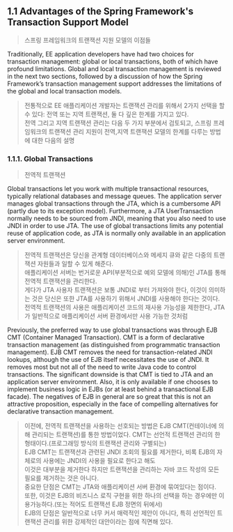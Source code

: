 ## 1.1 Advantages of the Spring Framework's Transaction Support Model

> 스프링 프레임워크의 트랜잭션 지원 모델의 이점들

Traditionally, EE application developers have had two choices for transaction management: global or local transactions, both of which have profound limitations. Global and local transaction management is reviewed in the next two sections, followed by a discussion of how the Spring Framework’s transaction management support addresses the limitations of the global and local transaction models.

> 전통적으로 EE 애플리케이션 개발자는 트랜잭션 관리를 위해서 2가지 선택을 할 수 있다:
> 전역 또는 지역 트랜잭션, 둘 다 깊은 한계를 가지고 있다.  
> 전역 그리고 지역 트랜잭션 관리는 다음 두 가지 부분에서 검토되고,
> 스프링 프레임워크의 트랜잭션 관리 지원이 전역,지역 트랜잭션 모델의 한계를 다루는 방법에 대한 다음의 설명

### 1.1.1. Global Transactions
> 전역적 트랜잭션

Global transactions let you work with multiple transactional resources, typically relational databases and message queues. The application server manages global transactions through the JTA, which is a cumbersome API (partly due to its exception model). Furthermore, a JTA UserTransaction normally needs to be sourced from JNDI, meaning that you also need to use JNDI in order to use JTA. The use of global transactions limits any potential reuse of application code, as JTA is normally only available in an application server environment.

> 전역적 트랜잭션은 당신을 관계형 데이터베이스와 메세지 큐와 같은 다중의 트랜잭션 자원들과 일할 수 있게 해준다.  
애플리케이션 서버는 번거로운 API(부분적으로 예외 모델에 의해)인 JTA를 통해 전역적 트랜잭션을 관리한다.  
게다가 JTA 사용자 트랜잭션은 보통 JNDI로 부터 가져와야 한다, 이것이 의미하는 것은 당신은 또한 JTA를 사용하기 위해서 JNDI를 사용해야 한다는 것이다.  
전역적 트랜잭션의 사용은 애플리케이션 코드의 재사용 가능성을 제한한다, JTA가 일반적으로 애플리케이션 서버 환경에서만 사용 가능한 것처럼

Previously, the preferred way to use global transactions was through EJB CMT (Container Managed Transaction). CMT is a form of declarative transaction management (as distinguished from programmatic transaction management). EJB CMT removes the need for transaction-related JNDI lookups, although the use of EJB itself necessitates the use of JNDI. It removes most but not all of the need to write Java code to control transactions. The significant downside is that CMT is tied to JTA and an application server environment. Also, it is only available if one chooses to implement business logic in EJBs (or at least behind a transactional EJB facade). The negatives of EJB in general are so great that this is not an attractive proposition, especially in the face of compelling alternatives for declarative transaction management.

> 이전에, 전역적 트랜잭션을 사용하는 선호되는 방법은 EJB CMT(컨테이너에 의해 관리되는 트랜잭션)를 통한 방법이었다. CMT는 선언적 트랜잭션 관리의 한 형태이다.(프로그래밍 방식의 트랜잭션 관리와 구별되는)  
EJB CMT는 트랜잭션과 관련된 JNDI 조회의 필요를 제거한다, 비록 EJB의 자체로의 사용에는 JNDI의 사용을 필요로 한다고 해도  
이것은 대부분을 제거한다 하지만 트랜잭션을 관리하는 자바 코드 작성의 모든 필요를 제거하는 것은 아니다.  
중요한 단점은 CMT는 JTA와 애플리케이션 서버 환경에 묶여있다는 점이다.  
또한, 이것은 EJB의 비즈니스 로직 구현을 위한 하나의 선택을 하는 경우에만 이용가능하다.(또는 적어도 트랜잭션 EJB 정면의 뒤에서)  
EJB의 단점은 일반적으로 너무 커서 매력적인 제안이 아니다, 특히 선언적인 트랜잭션 관리를 위한 강제적인 대안이라는 점에 직면해 있다.
